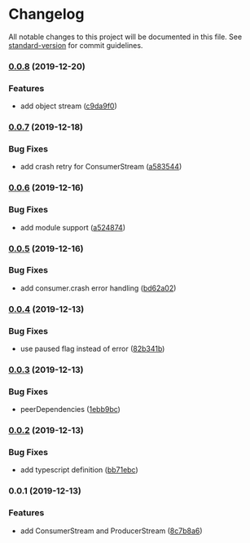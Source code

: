 # Changelog

All notable changes to this project will be documented in this file. See [standard-version](https://github.com/conventional-changelog/standard-version) for commit guidelines.

### [0.0.8](https://github.com/kambing86/kafkajs-stream/compare/v0.0.7...v0.0.8) (2019-12-20)


### Features

* add object stream ([c9da9f0](https://github.com/kambing86/kafkajs-stream/commit/c9da9f026b98099eabcca364a95d1cf4528ecd9d))

### [0.0.7](https://github.com/kambing86/kafkajs-stream/compare/v0.0.6...v0.0.7) (2019-12-18)


### Bug Fixes

* add crash retry for ConsumerStream ([a583544](https://github.com/kambing86/kafkajs-stream/commit/a583544ac4566a5a1fbe075ea16eba082a44b668))

### [0.0.6](https://github.com/kambing86/kafkajs-stream/compare/v0.0.5...v0.0.6) (2019-12-16)


### Bug Fixes

* add module support ([a524874](https://github.com/kambing86/kafkajs-stream/commit/a524874e8fefdb401fc6702e06614b062fc19043))

### [0.0.5](https://github.com/kambing86/kafkajs-stream/compare/v0.0.4...v0.0.5) (2019-12-16)


### Bug Fixes

* add consumer.crash error handling ([bd62a02](https://github.com/kambing86/kafkajs-stream/commit/bd62a02c491ffa071700ba4261b6ba18dd4a892a))

### [0.0.4](https://github.com/kambing86/kafkajs-stream/compare/v0.0.3...v0.0.4) (2019-12-13)


### Bug Fixes

* use paused flag instead of error ([82b341b](https://github.com/kambing86/kafkajs-stream/commit/82b341bbdc70342d4aa98f3536be53ae3fd54696))

### [0.0.3](https://github.com/kambing86/kafkajs-stream/compare/v0.0.2...v0.0.3) (2019-12-13)


### Bug Fixes

* peerDependencies ([1ebb9bc](https://github.com/kambing86/kafkajs-stream/commit/1ebb9bc8195cd32701482ec9d8e6324eab1f59bb))

### [0.0.2](https://github.com/kambing86/kafkajs-stream/compare/v0.0.1...v0.0.2) (2019-12-13)


### Bug Fixes

* add typescript definition ([bb71ebc](https://github.com/kambing86/kafkajs-stream/commit/bb71ebcfb4c63d69dbdf9156154fc8d1fab1f2ac))

### 0.0.1 (2019-12-13)


### Features

* add ConsumerStream and ProducerStream ([8c7b8a6](https://github.com/kambing86/kafkajs-stream/commit/8c7b8a663b9fb65e178047f820da00b0cf7b84be))
